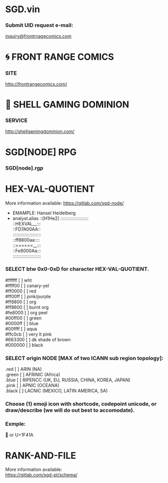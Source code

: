 # SGD.vin
### Submit UID request e-mail:
<inquiry@frontrnagecomics.com>
# 🌀 FRONT RANGE COMICS
### SITE
<http://frontrangecomics.com/>
# 🐚 SHELL GAMING DOMINION
### SERVICE
<http://shellgamingdominion.com/>
# SGD[NODE] RPG
### SGD[node].rgp
# HEX-VAL-QUOTIENT
More information available:
<https://gitlab.com/sgd-node/>
- EMAMPLE: Hansel Heidelberg
- analyst.alias ::[H1He2]
::::::::::::::::::::::<br>
::HEXVAL__:::<br>
::FD7A00AA::<br>
::::::::::::::::::::::<br>
::ff8800aa::::<br>
::======__:::<br>
::Fe8000Aa:::<br>
::::::::::::::::::::::<br>
### SELECT btw 0x0-0xD for character HEX-VAL-QUOTIENT.
#ffffff [  ] wht<br>
#ffff00 [  ] canary-yel<br>
#ff0000 [  ] red<br>
#ff00ff [  ] pink/purple<br>
#ff8800 [  ] org<br>
#ff8600 [  ] burnt org<br>
#fe8000 [  ] org peel<br>
#00ff00 [  ] green<br>
#0000ff [  ] blue<br>
#00ffff [  ] aqua<br>
#ffc0cb [  ] very lt pink<br>
#663300 [  ] dk shade of brown<br>
#000000 [  ] black<br>
### SELECT origin NODE [MAX of two ICANN sub region topology]:<br>
.red   [  ] ARIN (NA)<br>
.green [  ] AFRINIC (Africa)<br>
.blue  [  ] RIPENCC (UK, EU, RUSSIA, CHINA, KOREA, JAPAN)<br>
.pink  [  ] APNIC (OCEANA)<br>
.black [  ] LACNIC (MEXICO, LATIN AMERICA, SA)<br>
### Choose (1) emoji icon with shortcode, codepoint unicode, or draw/describe (we will do out best to accomodate).
### Exmple: 
:shell: or U+1F41A <br>
# RANK-AND-FILE<br>
More information available:<br>
<https://gitlab.com/sgd-pt/schema/><br>
